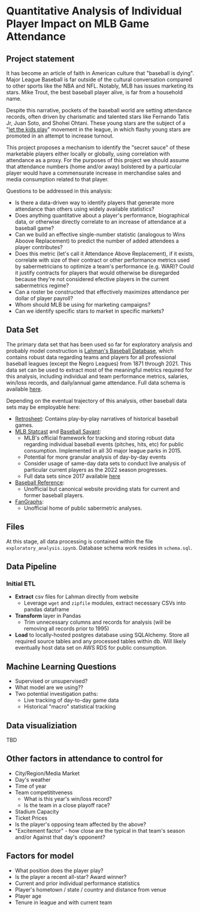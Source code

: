 # Quantitative Analysis of Individual Player Impact on MLB Game Attendance

## Project statement

It has become an article of faith in American culture that "baseball is dying".  Major League Baseball is far outside of the cultural conversation compared to other sports like the NBA and NFL.  Notably, MLB has issues marketing its stars.  Mike Trout, the best baseball player alive, is far from a household name.

Despite this narrative, pockets of the baseball world are setting attendance records, often driven by charismatic and talented stars like Fernando Tatis Jr, Juan Soto, and Shohei Ohtani.  These young stars are the subject of a "[let the kids play](https://www.cbssports.com/mlb/news/mlb-marketing-wants-to-let-the-kids-play-some-ballplayers-would-be-wise-to-take-the-advice/)" movement in the league, in which flashy young stars are promoted in an attempt to increase turnout.

This project proposes a mechanism to identify the "secret sauce" of these marketable players either locally or globally, using correlation with attendance as a proxy.  For the purposes of this project we should assume that attendance numbers (home and/or away) bolstered by a particular player would have a commensurate increase in merchandise sales and media consumption related to that player.

Questions to be addressed in this analysis:
* Is there a data-driven way to identify players that generate more attendance than others using widely available statistics?
* Does anything quantitative about a player's performance, biographical data, or otherwise directly correlate to an increase of attendance at a baseball game?
* Can we build an effective single-number statistic (analogous to Wins Aboove Replacement) to predict the number of added attendees a player contributes?
* Does this metric (let's call it Attendance Above Replacement), if it exists, correlate with size of their contract or other performance metrics used by sabermetricians to optimize a team's performance (e.g. WAR)?  Could it justify contracts for players that would otherwise be disregarded because they're not considered efective players in the current sabermetrics regime?
* Can a roster be constructed that effectively maximizes attendance per dollar of player payroll?
* Whom should MLB be using for marketing campaigns?
* Can we identify specific stars to market in specific markets?

## Data Set
The primary data set that has been used so far for exploratory analysis and probably model construction is [Lahman's Baseball Database](https://www.seanlahman.com/baseball-archive/statistics/), which contains robust data regarding teams and players for all professional baseball leagues (except the Negro Leagues) from 1871 through 2021.  This data set can be used to extract most of the meaningful metrics required for this analysis, including individual and team performance metrics, salaries, win/loss records, and daily/annual game attendance.  Full data schema is available [here](https://www.seanlahman.com/files/database/readme2021.txt).

Depending on the eventual trajectory of this analysis, other baseball data sets may be employable here:
* [Retrosheet](http://retrosheet.org): Contains play-by-play narratives of historical baseball games.
* [MLB Statcast](https://www.mlb.com/glossary/statcast) and [Baseball Savant](https://baseballsavant.mlb.com/):
    * MLB's official framework for tracking and storing robust data regarding individual baseball events (pitches, hits, etc) for public consumption.  Implemented in all 30 major league parks in 2015. 
	* Potential for more granular analysis of day-by-day events
    * Consider usage of same-day data sets to conduct live analysis of particular current players as the 2022 season progresses.
    * Full data sets since 2017 available [here](https://www.kaggle.com/datasets/s903124/mlb-statcast-data)
* [Baseball Reference](https://www.baseball-reference.com/):
    * Unofficial but canonical website providing stats for current and former baseball players.
* [FanGraphs](https://www.fangraphs.com/):
    * Unofficial home of public sabermetric analyses.

## Files
At this stage, all data processing is contained within the file `exploratory_analysis.ipynb`.  Database schema work resides in `schema.sql`.

## Data Pipeline
### Initial ETL
* **Extract** csv files for Lahman directly from website
    * Leverage `wget` and `zipfile` modules, extract necessary CSVs into pandas dataframe
* **Transform** layer in Pandas
    * Trim unnecessary columns and records for analysis (will be removing all records prior to 1995)
* **Load** to locally-hosted postgres database using SQLAlchemy.  Store all required source tables and any processed tables within db.  Will likely eventually host data set on AWS RDS for public consumption.

## Machine Learning Questions
* Supervised or unsupervised?
* What model are we using??
* Two potential investigation paths:
    * Live tracking of day-to-day game data 
    * Historical "macro" statistical tracking

## Data visualiziation
TBD

## Other factors in attendance to control for
* City/Region/Media Market
* Day's weather
* Time of year
* Team competititveness
    * What is this year's win/loss record?
    * Is the team in a close playoff race?
* Stadium Capacity
* Ticket Prices
* Is the player's opposing team affected by the above?
* "Excitement factor" - how close are the typical in that team's season and/or Against that day's opponent?

## Factors for model
* What position does the player play?
* Is the player a recent all-star?  Award winner?
* Current and prior individual performance statistics 
* Player's hometown / state / country and distance from venue
* Player age
* Tenure in league and with current team